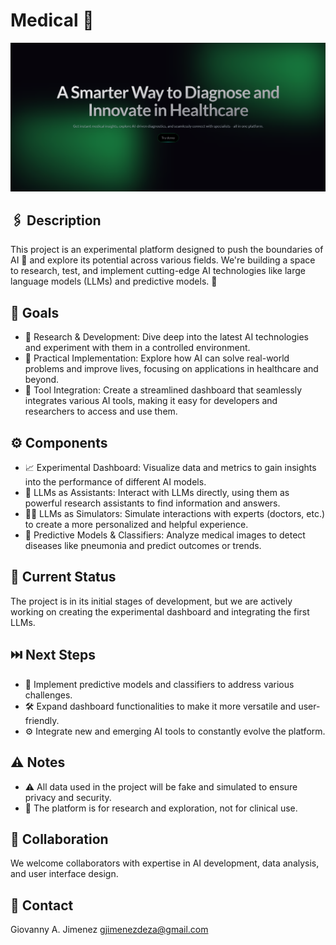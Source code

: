 # Medical 🏥

![Landing page](image.png)

## 🖇 Description

This project is an experimental platform designed to push the boundaries of AI 🧠  and explore its potential across various fields. We're  building a space to research, test, and implement cutting-edge AI technologies like large language models (LLMs) and predictive models. 🚀 

## 🎯 Goals

* 🔬  Research & Development: Dive deep into the latest AI technologies and experiment with them in a controlled environment.
* 🏥  Practical Implementation: Explore how AI can solve real-world problems and improve lives, focusing on applications in healthcare and beyond.
* 🧰  Tool Integration: Create a streamlined dashboard that seamlessly integrates various AI tools, making it easy for developers and researchers to access and use them.

## ⚙️ Components

* 📈  Experimental Dashboard:  Visualize data and metrics to gain insights into the performance of different AI models.
* 🧠  LLMs as Assistants:  Interact with LLMs directly, using them as powerful research assistants to find information and answers.
* 👨‍⚕️  LLMs as Simulators:  Simulate interactions with experts (doctors, etc.) to create a more personalized and helpful experience.
* 🩻  Predictive Models & Classifiers:  Analyze medical images to detect diseases like pneumonia and predict outcomes or trends.

## 🚧 Current Status

The project is in its initial stages of development, but we are actively working on creating the experimental dashboard and integrating the first LLMs.

## ⏭️ Next Steps

* 🧠  Implement predictive models and classifiers to address various challenges.
* 🛠️  Expand dashboard functionalities to make it more versatile and user-friendly.
* ⚙️  Integrate new and emerging AI tools to constantly evolve the platform.

## ⚠️ Notes

* ⚠️  All data used in the project will be fake and simulated to ensure privacy and security.
* 🚫  The platform is for research and exploration, not for clinical use. 

## 🤝 Collaboration

We welcome collaborators with expertise in AI development, data analysis, and user interface design. 

## 📧 Contact

Giovanny A. Jimenez
gjimenezdeza@gmail.com